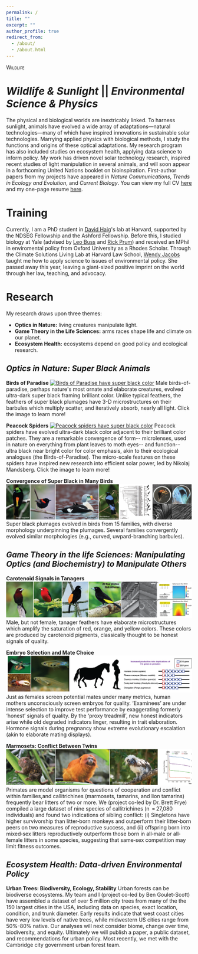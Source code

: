 ```yaml
---
permalink: /
title: ""
excerpt: ""
author_profile: true
redirect_from: 
  - /about/
  - /about.html
---
```


<span style="font-variant:small-caps;">Wildlife</span>

*Wildlife & Sunlight*   ||   *Environmental Science & Physics*
======

The physical and biological worlds are inextricably linked. To harness sunlight, animals have evolved a wide array of adaptations—natural technologies—many of which have inspired innovations in sustainable solar technologies. Marrying applied physics with biological methods, I study the functions and origins of these optical adaptations. My research program has also included studies on ecosystem health, applying data science to inform policy. My work has driven novel solar technology research, inspired recent studies of light manipulation in several animals, and will soon appear in a forthcoming United Nations booklet on bioinspiration. First-author papers from my projects have appeared in *Nature Communications*, *Trends in Ecology and Evolution*, and *Current Biology*. You can view my full CV [here](https://reallymccoy.github.io/files/Dakota_McCoy_CV.pdf) and my one-page resume [here](https://reallymccoy.github.io/files/Dakota_McCoy_OnePage_Resume.pdf).

Training
======

Currently, I am a PhD student in [David Haig](https://haiggroup.oeb.harvard.edu/)'s lab at Harvard, supported by the NDSEG Fellowship and the Ashford Fellowship. Before this, I studied biology at Yale (advised by [Leo Buss](https://eeb.yale.edu/people/faculty-affiliated/leo-buss) and [Rick Prum](https://prumlab.yale.edu/)) and received an MPhil in enviromental policy from Oxford University as a Rhodes Scholar. Through the Climate Solutions Living Lab at Harvard Law School, [Wendy Jacobs](https://hls.harvard.edu/faculty/directory/10426/Jacobs) taught me how to apply science to issues of environmental policy. She passed away this year, leaving a giant-sized positive imprint on the world through her law, teaching, and advocacy.

Research
======

My research draws upon three themes:
- **Optics in Nature:** living creatures manipulate light.
- **Game Theory in the Life Sciences:** arms races shape life and climate on our planet.
- **Ecosystem Health:** ecosystems depend on good policy and ecological research.


*Optics in Nature: Super Black Animals*
-------

**Birds of Paradise**
[![Birds of Paradise have super black color](/images/Birds_of_Paradise_Website.png)](https://www.nature.com/articles/s41467-017-02088-w)
Male birds-of-paradise, perhaps nature's most ornate and elaborate creatures, evolved ultra-dark super black framing brilliant color. Unlike typical feathers, the feathers of super black plumages have 3-D microstructures on their barbules which multiply scatter, and iteratively absorb, nearly all light. Click the image to learn more!


**Peacock Spiders**
[![Peacock spiders have super black color](/images/Peacock_Spiders_Website.png)](https://royalsocietypublishing.org/doi/full/10.1098/rspb.2019.0589)
Peacock spiders have evolved ultra-dark black color adjacent to their brilliant color patches. They are a remarkable convergence of form-- microlenses, used in nature on everything from plant leaves to moth eyes-- and function-- ultra black near bright color for color emphasis, akin to their ecological analogues (the Birds-of-Paradise). The micro-scale features on these spiders have inspired new research into efficient solar power, led by Nikolaj Mandsberg. Click the image to learn more!

**Convergence of Super Black in Many Birds**
[![Many bird evolved super black color](/images/Convergent_Evolution_Birds_Website.png)](https://jeb.biologists.org/content/222/18/jeb208140)
Super black plumages evolved in birds from 15 families, with diverse morphology underpinning the plumages. Several families convergently evolved similar morphologies (e.g., curved, uwpard-branching barbules). 

*Game Theory in the life Sciences: Manipulating Optics (and Biochemistry) to Manipulate Others*
-------

**Carotenoid Signals in Tanagers**
[![Tanagers have microstructures to enhance pigment](/images/Tanagers_Website.png)](https://www.biorxiv.org/content/10.1101/799783v3)
Male, but not female, tanager feathers have elaborate microstructures which amplify the saturation of red, orange, and yellow colors. These colors are produced by carotenoid pigments, classically thought to be honest signals of quality.

**Embryo Selection and Mate Choice**
[![Embryo selection and mate choice](/images/SignalsDegrade_Website.png)](https://www.cell.com/trends/ecology-evolution/fulltext/S0169-5347(19)30344-1)
Just as females screen potential mates under many metrics, human mothers unconsciously screen embryos for quality. ‘Examinees’ are under intense selection to improve test performance by exaggerating formerly ‘honest’ signals of quality. By the  ‘proxy treadmill’, new honest indicators arise while old degraded indicators linger, resulting in trait elaboration. Hormone signals during pregnancy show extreme evolutionary escalation (akin to elaborate mating displays).

**Marmosets: Conflict Between Twins**
[![Marmosets](/images/Marmosets_Website.png)](https://onlinelibrary.wiley.com/doi/abs/10.1002/ajp.23038)
Primates are model organisms for questions of cooperation and conflict within families,and callitrichines (marmosets, tamarins, and lion tamarins) frequently bear litters of two or more. We (project co-led by Dr. Brett Frye) compiled a large dataset of nine species of callitrichines (n  = 27,080 individuals) and found two indications of sibling conflict: (i) Singletons have higher survivorship than litter‐born monkeys and outperform their litter‐born peers on two measures of reproductive success, and (ii) offspring born into mixed‐sex litters reproductively outperform those born in all‐male or all‐female litters in some species, suggesting that same‐sex competition may limit fitness outcomes.

*Ecosystem Health: Data-driven Environmental Policy*
-------

**Urban Trees: Biodiversity, Ecology, Stability**
Urban forests can be biodiverse ecosystems. My team and I (project co-led by Ben Goulet-Scott) have assembled a dataset of over 5 million city trees from many of the the 150 largest cities in the USA, including data on species, exact location, condition, and trunk diameter. Early results indicate that west coast cities have very low levels of native trees, while midwestern US cities range from 50%-80% native. Our analyses will next consider biome, change over time, biodiversity, and equity. Ultimately we will publish a paper, a public dataset, and recommendations for urban policy. Most recently, we met with the Cambridge city government urban forest team.

